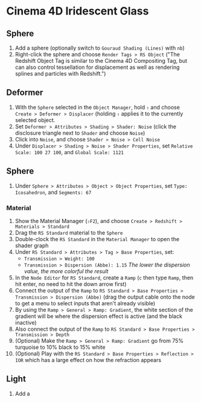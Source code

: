 # Cinema 4D Iridescent Glass

## Sphere

1. Add a sphere (optionally switch to `Gouraud Shading (Lines)` with `nb`)
2. Right-click the sphere and choose `Render Tags > RS Object` ("The Redshift Object Tag is similar to the Cinema 4D Compositing Tag, but can also control tessellation for displacement as well as rendering splines and particles with Redshift.")

## Deformer

1. With the `Sphere` selected in the `Object Manager`, hold `⇧` and choose `Create > Deformer > Displacer` (holding `⇧` applies it to the currently selected object.
2. Set `Deformer > Attributes > Shading > Shader: Noise` (click the disclosure triangle next to `Shader` and choose `Noise`)
3. Click into `Noise`, and choose `Shader > Noise > Cell Noise`
4. Under `Displacer > Shading > Noise > Shader Properties`, set `Relative Scale: 100 27 100`, and `Global Scale: 1121`

## Sphere

1. Under `Sphere > Attributes > Object > Object Properties`, set `Type: Icosahedron`, and `Segments: 67`

### Material

1. Show the Material Manager (`⇧F2`), and choose `Create > Redshift > Materials > Standard`
2. Drag the `RS Standard` material to the `Sphere`
3. Double-clock the `RS Standard` in the `Material Manager` to open the shader graph
4. Under `RS Standard > Attributes > Tag > Base Properties`, set:
    - `Transmission > Weight: 100`
    - `Transmission > Dispersion (Abbe): 1.15` *The lower the dispersion value, the more colorful the result*
5. In the `Node Editor` for `RS Standard`, create a `Ramp` (`c` then type `Ramp`, then hit enter, no need to hit the down arrow first)
6. Connect the output of the `Ramp` to `RS Standard > Base Properties > Transmission > Dispersion (Abbe)` (drag the output cable onto the node to get a menu to select inputs that aren't already visible)
7. By using the `Ramp > General > Ramp: Gradient`, the white section of the gradient will be where the dispersion effect is active (and the black inactive)
8. Also connect the output of the `Ramp` to `RS Standard > Base Properties > Transmission > Depth`
9. (Optional) Make the `Ramp > General > Ramp: Gradient` go from 75% turquoise to 10% black to 15% white
10. (Optional) Play with the `RS Standard > Base Properties > Reflection > IOR` which has a large effect on how the refraction appears

## Light

1. Add a 

